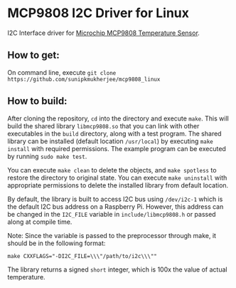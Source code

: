 # MCP9808 I2C Driver for Linux

I2C Interface driver for [Microchip MCP9808 Temperature Sensor](https://www.microchip.com/wwwproducts/en/en556182).

## How to get:

On command line, execute `git clone https://github.com/sunipkmukherjee/mcp9808_linux`

## How to build:

After cloning the repository, `cd` into the directory and execute `make`.
This will build the shared library `libmcp9808.so` that you can link with other executables in the `build` directory, along with a test
program.
The shared library can be installed (default location `/usr/local`) by executing `make install` with required permissions.
The example program can be executed by running `sudo make test`.

You can execute `make clean` to delete the objects, and `make spotless` to restore the directory to original state.
You can execute `make uninstall` with appropriate permissions to delete the installed library from default location.

By default, the library is built to access I2C bus using `/dev/i2c-1` which is the default I2C bus address on
a Raspberry Pi. However, this address can be changed in the `I2C_FILE` variable in `include/libmcp9808.h` or passed along at compile time.

Note: Since the variable is passed to the preprocessor through make, it should be in the following format:
```
make CXXFLAGS="-DI2C_FILE=\\\"/path/to/i2c\\\""
```

The library returns a signed `short` integer, which is 100x the value of actual temperature.

